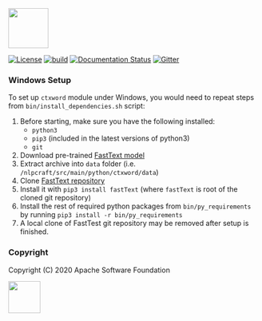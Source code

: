 <!--
 Licensed to the Apache Software Foundation (ASF) under one or more
 contributor license agreements.  See the NOTICE file distributed with
 this work for additional information regarding copyright ownership.
 The ASF licenses this file to You under the Apache License, Version 2.0
 (the "License"); you may not use this file except in compliance with
 the License.  You may obtain a copy of the License at

      http://www.apache.org/licenses/LICENSE-2.0

 Unless required by applicable law or agreed to in writing, software
 distributed under the License is distributed on an "AS IS" BASIS,
 WITHOUT WARRANTIES OR CONDITIONS OF ANY KIND, either express or implied.
 See the License for the specific language governing permissions and
 limitations under the License.
-->

<img src="https://nlpcraft.apache.org/images/nlpcraft_logo_black.gif" height="80px" alt="">
<br>

[![License](https://img.shields.io/badge/license-Apache%202-blue.svg)](https://raw.githubusercontent.com/apache/opennlp/master/LICENSE)
[![build](https://github.com/apache/incubator-nlpcraft/workflows/build/badge.svg)](https://github.com/apache/incubator-nlpcraft/actions)
[![Documentation Status](https://img.shields.io/:docs-latest-green.svg)](https://nlpcraft.apache.org/docs.html)
[![Gitter](https://badges.gitter.im/apache-nlpcraft/community.svg)](https://gitter.im/apache-nlpcraft/community)

### Windows Setup
To set up `ctxword` module under Windows, you would need to repeat steps from `bin/install_dependencies.sh` script:
 1. Before starting, make sure you have the following installed:
    - `python3`
    - `pip3` (included in the latest versions of python3)
    - `git`
 2. Download pre-trained [FastText model](https://dl.fbaipublicfiles.com/fasttext/vectors-crawl/cc.en.300.bin.gz)
 3. Extract archive into `data` folder (i.e. `/nlpcraft/src/main/python/ctxword/data`)
 4. Clone [FastText repository](https://github.com/facebookresearch/fastText.git)
 5. Install it with `pip3 install fastText` (where `fastText` is root of the cloned git repository)
 6. Install the rest of required python packages from `bin/py_requirements` by running `pip3 install -r bin/py_requirements`  
 7. A local clone of FastTest git repository may be removed after setup is finished.
 
 ### Copyright
 Copyright (C) 2020 Apache Software Foundation
 
 <img src="https://www.apache.org/img/ASF20thAnniversary.jpg" height="64px"> 
